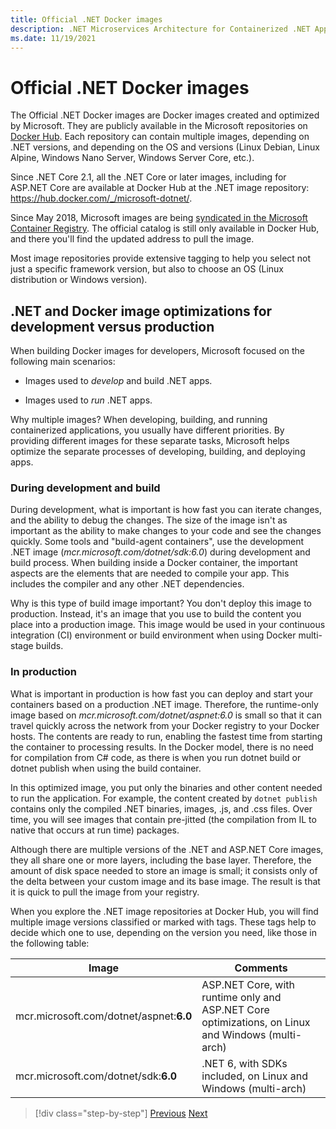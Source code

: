 ```yaml
---
title: Official .NET Docker images
description: .NET Microservices Architecture for Containerized .NET Applications | Official .NET Docker images
ms.date: 11/19/2021
---
```


# Official .NET Docker images

The Official .NET Docker images are Docker images created and optimized by Microsoft. They are publicly available in the Microsoft repositories on [Docker Hub](https://hub.docker.com/u/microsoft/). Each repository can contain multiple images, depending on .NET versions, and depending on the OS and versions (Linux Debian, Linux Alpine, Windows Nano Server, Windows Server Core, etc.).

Since .NET Core 2.1, all the .NET Core or later images, including for ASP.NET Core are available at Docker Hub at the .NET image repository: <https://hub.docker.com/_/microsoft-dotnet/>.

Since May 2018, Microsoft images are being [syndicated in the Microsoft Container Registry](https://azure.microsoft.com/blog/microsoft-syndicates-container-catalog/). The official catalog is still only available in Docker Hub, and there you'll find the updated address to pull the image.

Most image repositories provide extensive tagging to help you select not just a specific framework version, but also to choose an OS (Linux distribution or Windows version).

## .NET and Docker image optimizations for development versus production

When building Docker images for developers, Microsoft focused on the following main scenarios:

- Images used to *develop* and build .NET apps.

- Images used to *run* .NET apps.

Why multiple images? When developing, building, and running containerized applications, you usually have different priorities. By providing different images for these separate tasks, Microsoft helps optimize the separate processes of developing, building, and deploying apps.

### During development and build

During development, what is important is how fast you can iterate changes, and the ability to debug the changes. The size of the image isn't as important as the ability to make changes to your code and see the changes quickly. Some tools and "build-agent containers", use the development .NET image (*mcr.microsoft.com/dotnet/sdk:6.0*) during development and build process. When building inside a Docker container, the important aspects are the elements that are needed to compile your app. This includes the compiler and any other .NET dependencies.

Why is this type of build image important? You don't deploy this image to production. Instead, it's an image that you use to build the content you place into a production image. This image would be used in your continuous integration (CI) environment or build environment when using Docker multi-stage builds.

### In production

What is important in production is how fast you can deploy and start your containers based on a production .NET image. Therefore, the runtime-only image based on *mcr.microsoft.com/dotnet/aspnet:6.0* is small so that it can travel quickly across the network from your Docker registry to your Docker hosts. The contents are ready to run, enabling the fastest time from starting the container to processing results. In the Docker model, there is no need for compilation from C\# code, as there is when you run dotnet build or dotnet publish when using the build container.

In this optimized image, you put only the binaries and other content needed to run the application. For example, the content created by `dotnet publish` contains only the compiled .NET binaries, images, .js, and .css files. Over time, you will see images that contain pre-jitted (the compilation from IL to native that occurs at run time) packages.

Although there are multiple versions of the .NET and ASP.NET Core images, they all share one or more layers, including the base layer. Therefore, the amount of disk space needed to store an image is small; it consists only of the delta between your custom image and its base image. The result is that it is quick to pull the image from your registry.

When you explore the .NET image repositories at Docker Hub, you will find multiple image versions classified or marked with tags. These tags help to decide which one to use, depending on the version you need, like those in the following table:

| Image | Comments |
|-------|----------|
| mcr.microsoft.com/dotnet/aspnet:**6.0** | ASP.NET Core, with runtime only and ASP.NET Core optimizations, on Linux and Windows (multi-arch) |
| mcr.microsoft.com/dotnet/sdk:**6.0** | .NET 6, with SDKs included, on Linux and Windows (multi-arch) |

> [!div class="step-by-step"]
> [Previous](net-container-os-targets.md)
> [Next](../architect-microservice-container-applications/index.md)
